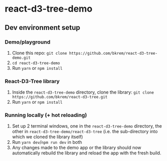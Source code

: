 # react-d3-tree-demo

## Dev environment setup

### Demo/playground
1. Clone this repo: `git clone https://github.com/bkrem/react-d3-tree-demo.git`
2. `cd react-d3-tree-demo`
3. Run `yarn` or `npm install`

### React-D3-Tree library
1. Inside the `react-d3-tree-demo` directory, clone the library: `git clone https://github.com/bkrem/react-d3-tree.git`
2. Run `yarn` or `npm install`

### Running locally (+ hot reloading)
1. Set up 2 terminal windows, one in the `react-d3-tree-demo` directory, the other in `react-d3-tree-demo/react-d3-tree` (i.e. the sub-directory into which we cloned the library itself)
2. Run `yarn dev`/`npm run dev` in both
3. Any changes made to the demo app or the library should now automatically rebuild the library and reload the app with the fresh build.
